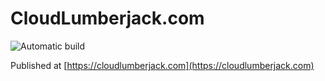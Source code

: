 # CloudLumberjack.com

![Automatic build](https://github.com/acampb/cloudlumberjack/workflows/Automatic%20build/badge.svg)

Published at [https://cloudlumberjack.com](https://cloudlumberjack.com)